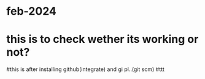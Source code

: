 # feb-2024

# this is to check wether its working or not?
#this is after installing github(integrate) and gi pl..(git scm)
#ttt
